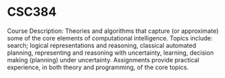 # CSC384

Course Description: Theories and algorithms that capture (or approximate) some of the core elements of computational intelligence. Topics include: search; logical representations and reasoning, classical automated planning, representing and reasoning with uncertainty, learning, decision making (planning) under uncertainty. Assignments provide practical experience, in both theory and programming, of the core topics.